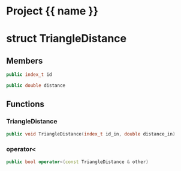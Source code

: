 <script setup>
import {useRoute} from 'vitepress'
const {path} = useRoute()
const tokens = path.split('/')
const words = tokens[2].split('-');
for (let i = 0; i < words.length; i++) {
    words[i] = words[i].charAt(0).toUpperCase() + words[i].slice(1);
    words[i] = words[i].replace('geode', 'Geode')
}
const name = words.join('-');
</script>
# Project {{ name }}

# struct TriangleDistance


## Members

```cpp
public index_t id

```

```cpp
public double distance

```



## Functions

### TriangleDistance

```cpp
public void TriangleDistance(index_t id_in, double distance_in)
```


### operator<

```cpp
public bool operator<(const TriangleDistance & other)
```




